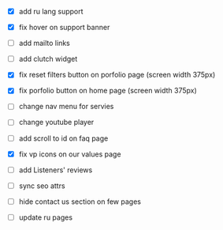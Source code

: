 - [x] add ru lang support 
- [x] fix hover on support banner
- [ ] add mailto links
- [ ] add clutch widget
- [x] fix reset filters button on porfolio page (screen width 375px)
- [x] fix porfolio button on home page (screen width 375px)
- [ ] change nav menu for servies 
- [ ] change youtube player
- [ ] add scroll to id on faq page
- [x] fix vp icons on our values page
- [ ] add Listeners' reviews
- [ ] sync seo attrs
- [ ] hide contact us section on few pages
- [ ] update ru pages  



